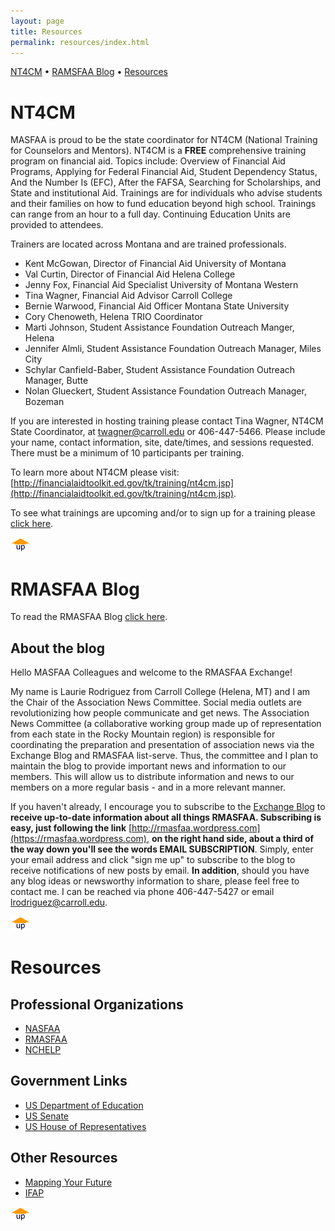```yaml
---
layout: page
title: Resources
permalink: resources/index.html
---
```

[NT4CM](#nt4cm) • [RAMSFAA Blog](#blog) • [Resources](#resources)

<a id="nt4cm"></a>

# NT4CM

MASFAA is proud to be the state coordinator for NT4CM (National Training for Counselors and Mentors). NT4CM is a **FREE** comprehensive training program on financial aid. Topics include: Overview of Financial Aid Programs, Applying for Federal Financial Aid, Student Dependency Status, And the Number Is (EFC), After the FAFSA, Searching for Scholarships, and State and institutional Aid. Trainings are for individuals who advise students and their families on how to fund education beyond high school. Trainings can range from an hour to a full day. Continuing Education Units are provided to attendees.

Trainers are located across Montana and are trained professionals.

*   Kent McGowan, Director of Financial Aid University of Montana
*   Val Curtin, Director of Financial Aid Helena College
*   Jenny Fox, Financial Aid Specialist University of Montana Western
*   Tina Wagner, Financial Aid Advisor Carroll College
*   Bernie Warwood, Financial Aid Officer Montana State University
*   Cory Chenoweth, Helena TRIO Coordinator
*   Marti Johnson, Student Assistance Foundation Outreach Manger, Helena
*   Jennifer Almli, Student Assistance Foundation Outreach Manager, Miles City
*   Schylar Canfield-Baber, Student Assistance Foundation Outreach Manager, Butte
*   Nolan Glueckert, Student Assistance Foundation Outreach Manager, Bozeman

If you are interested in hosting training please contact Tina Wagner, NT4CM State Coordinator, at twagner@carroll.edu or 406-447-5466\. Please include your name, contact information, site, date/times, and sessions requested. There must be a minimum of 10 participants per training.

To learn more about NT4CM please visit: [http://financialaidtoolkit.ed.gov/tk/training/nt4cm.jsp](http://financialaidtoolkit.ed.gov/tk/training/nt4cm.jsp).

To see what trainings are upcoming and/or to sign up for a training please [click here](http://www.cvent.com/events/2014-national-training-for-counselors-and-mentors-nt4cm-/archived-3d983593a5b148b4b30a9e9475fdb851.aspx).

[![top](/images/up.gif)](#top)

<a id="blog"></a>

# RMASFAA Blog

To read the RMASFAA Blog [click here](https://rmasfaa.wordpress.com).

## About the blog

Hello MASFAA Colleagues and welcome to the RMASFAA Exchange!

My name is Laurie Rodriguez from Carroll College (Helena, MT) and I am the Chair of the Association News Committee. Social media outlets are revolutionizing how people communicate and get news. The Association News Committee (a collaborative working group made up of representation from each state in the Rocky Mountain region) is responsible for coordinating the preparation and presentation of association news via the Exchange Blog and RMASFAA list-serve. Thus, the committee and I plan to maintain the blog to provide important news and information to our members. This will allow us to distribute information and news to our members on a more regular basis - and in a more relevant manner.

If you haven't already, I encourage you to subscribe to the [Exchange Blog](https://rmasfaa.wordpress.com) to **receive up-to-date information about all things RMASFAA. Subscribing is easy, just following the link** [http://rmasfaa.wordpress.com](https://rmasfaa.wordpress.com), **on the right hand side, about a third of the way down you'll see the words EMAIL SUBSCRIPTION**. Simply, enter your email address and click "sign me up" to subscribe to the blog to receive notifications of new posts by email. **In addition**, should you have any blog ideas or newsworthy information to share, please feel free to contact me. I can be reached via phone 406-447-5427 or email [lrodriguez@carroll.edu](mailto:lrodriguez@carroll.edu).

[![top](/images/up.gif)](#top)

<a id="resources"></a>

# Resources

## Professional Organizations

*   [NASFAA](http://www.nasfaa.org/)
*   [RMASFAA](http://www.rmasfaa.org/)
*   [NCHELP](http://www.ncher.us/)

## Government Links

*   [US Department of Education](http://www.ed.gov/)
*   [US Senate](http://www.senate.gov/general/contact_information/senators_cfm.cfm)
*   [US House of Representatives](http://www.house.gov/)

## Other Resources

*   [Mapping Your Future](https://www.mappingyourfuture.org/)
*   [IFAP](http://www.ifap.ed.gov/ifap/index.jsp)

[![top](/images/up.gif)](#top)